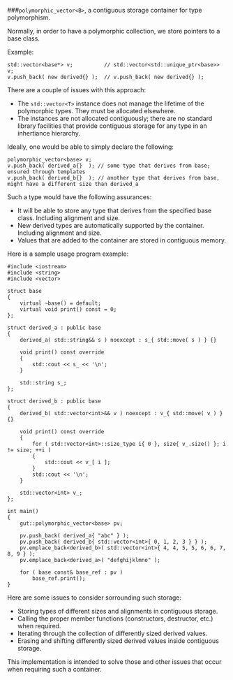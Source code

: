 ###`polymorphic_vector<B>`, a contiguous storage container for type polymorphism. 

Normally, in order to have a polymorphic collection, we store pointers to a base class.

Example:

    std::vector<base*> v;          // std::vector<std::unique_ptr<base>> v;
    v.push_back( new derived{} );  // v.push_back( new derived{} );

There are a couple of issues with this approach:

 - The `std::vector<T>` instance does not manage the lifetime of the polymorphic types. They must be allocated elsewhere.
 - The instances are not allocated contiguously; there are no standard library facilities that provide contiguous storage for any type in an inhertiance hierarchy.

Ideally, one would be able to simply declare the following:

    polymorphic_vector<base> v;
    v.push_back( derived_a{}  ); // some type that derives from base; ensured through templates
    v.push_back( derived_b{}  ); // another type that derives from base, might have a different size than derived_a
    
Such a type would have the following assurances:

 - It will be able to store any type that derives from the specified base class. Including alignment and size.
 - New derived types are automatically supported by the container. Including alignment and size.
 - Values that are added to the container are stored in contiguous memory.

Here is a sample usage program example:

    #include <iostream>
    #include <string>
    #include <vector>

    struct base
    {
	    virtual ~base() = default;
	    virtual void print() const = 0;
    };

    struct derived_a : public base
    {
	    derived_a( std::string&& s ) noexcept : s_{ std::move( s ) } {}

	    void print() const override
	    {
		    std::cout << s_ << '\n';
	    }

	    std::string s_;
    };

    struct derived_b : public base
    {
    	derived_b( std::vector<int>&& v ) noexcept : v_{ std::move( v ) } {}
	
	    void print() const override
	    {
		    for ( std::vector<int>::size_type i{ 0 }, size{ v_.size() }; i != size; ++i )
		    {
			    std::cout << v_[ i ];
		    }
		    std::cout << '\n';
	    }
	
	    std::vector<int> v_;
    };

    int main()
    {
	    gut::polymorphic_vector<base> pv;
	
	    pv.push_back( derived_a{ "abc" } );
	    pv.push_back( derived_b{ std::vector<int>{ 0, 1, 2, 3 } } );
	    pv.emplace_back<derived_b>( std::vector<int>{ 4, 4, 5, 5, 6, 6, 7, 8, 9 } );
	    pv.emplace_back<derived_a>( "defghijklmno" );

	    for ( base const& base_ref : pv )
		    base_ref.print();
    }
    
Here are some issues to consider sorrounding such storage:

 - Storing types of different sizes and alignments in contiguous storage.
 - Calling the proper member functions (constructors, destructor, etc.) when required.
 - Iterating through the collection of differently sized derived values.
 - Erasing and shifting differently sized derived values inside contiguous storage.
 
This implementation is intended to solve those and other issues that occur when requiring such a container.
